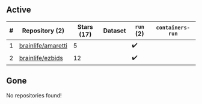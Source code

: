 ## Active
| # | Repository (2) | Stars (17) | Dataset | `run` (2) | `containers-run` |
| --- | --- | --- | --- | --- | --- |
| 1 | [brainlife/amaretti](https://github.com/brainlife/amaretti) | 5 |  | :heavy_check_mark: |  |
| 2 | [brainlife/ezbids](https://github.com/brainlife/ezbids) | 12 |  | :heavy_check_mark: |  |

## Gone
No repositories found!
